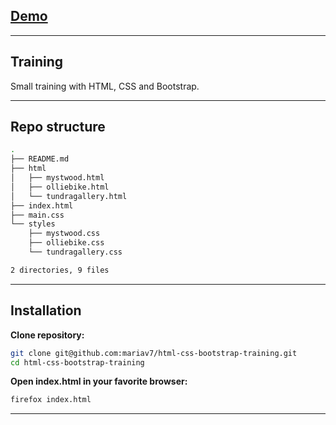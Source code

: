 ## [Demo](https://mariav7.github.io/html-css-bootstrap-training/)

---

## Training

Small training with HTML, CSS and Bootstrap.

---

## Repo structure

```bash
.
├── README.md
├── html
│   ├── mystwood.html
│   ├── olliebike.html
│   └── tundragallery.html
├── index.html
├── main.css
└── styles
    ├── mystwood.css
    ├── olliebike.css
    └── tundragallery.css

2 directories, 9 files
```

---

## Installation

**Clone repository:**
```bash
git clone git@github.com:mariav7/html-css-bootstrap-training.git
cd html-css-bootstrap-training
```

**Open index.html in your favorite browser:**
```bash
firefox index.html
```

---

